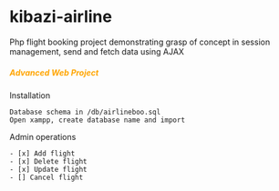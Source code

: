 # kibazi-airline
Php flight booking project demonstrating grasp of concept in session management, send and fetch data using AJAX
<h5 style="color: orange">Advanced Web Project</h5>

Installation

```
Database schema in /db/airlineboo.sql
Open xampp, create database name and import
```

Admin operations

```
- [x] Add flight
- [x] Delete flight
- [x] Update flight
- [] Cancel flight
```
